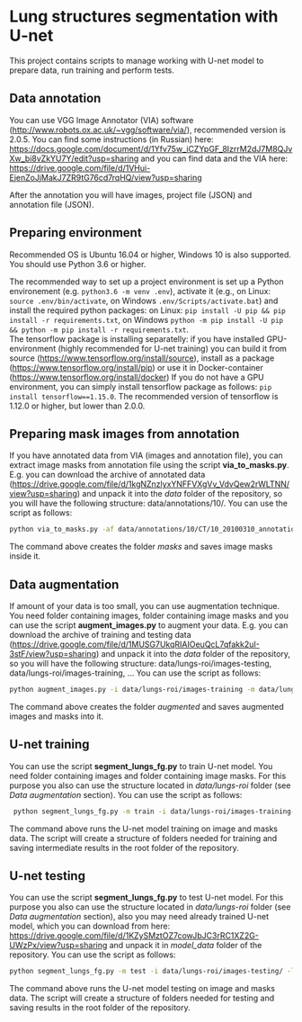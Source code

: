 # Lung structures segmentation with U-net

This project contains scripts to manage working with U-net model to prepare data, run training and perform tests.  

## Data annotation

You can use VGG Image Annotator (VIA) software (http://www.robots.ox.ac.uk/~vgg/software/via/), recommended version is 2.0.5. You can find some instructions (in Russian) here: https://docs.google.com/document/d/1Yfv75w_iCZYpGF_8IzrrM2dJ7M8QJvXw_bi8vZkYU7Y/edit?usp=sharing and you can find data and the VIA here: https://drive.google.com/file/d/1VHui-EjenZoJjMakJ7ZR9tG76cd7rqHQ/view?usp=sharing  

After the annotation you will have images, project file (JSON) and annotation file (JSON).  

## Preparing environment

Recommended OS is Ubuntu 16.04 or higher, Windows 10 is also supported. You should use Python 3.6 or higher.  

The recommended way to set up a project environment is set up a Python environement (e.g. ```python3.6 -m venv .env```), activate it (e.g., on Linux: ```source .env/bin/activate```, on Windows ```.env/Scripts/activate.bat```) and install the required python packages: on Linux: ```pip install -U pip && pip install -r requirements.txt```, on Windows ```python -m pip install -U pip && python -m pip install -r requirements.txt```.  
The tensorflow package is installing separatelly: if you have installed GPU-environment (highly recommended for U-net training) you can build it from source (https://www.tensorflow.org/install/source), install as a package (https://www.tensorflow.org/install/pip) or use it in Docker-container (https://www.tensorflow.org/install/docker) If you do not have a GPU environment, you can simply install tensorflow package as follows: ```pip install tensorflow==1.15.0```. The recommended version of tensorflow is 1.12.0 or higher, but lower than 2.0.0.  

## Preparing mask images from annotation

If you have annotated data from VIA (images and annotation file), you can extract image masks from annotation file using the script **via_to_masks.py**. E.g. you can download the archive of annotated data (https://drive.google.com/file/d/1kgNZnzlyxYNFFVXgVv_VdvQew2rWLTNN/view?usp=sharing) and unpack it into the *data* folder of the repository, so you will have the following structure: data/annotations/10/. You can use the script as follows:  

```bash
python via_to_masks.py -af data/annotations/10/CT/10_20100310_annotation.json -o masks
```

The command above creates the folder *masks* and saves image masks inside it.  

## Data augmentation

If amount of your data is too small, you can use augmentation technique. You need folder containing images, folder containing image masks and you can use the script **augment_images.py** to augment your data. E.g. you can download the archive of training and testing data (https://drive.google.com/file/d/1MUSG7UkqRIAIOeuQcL7qfakk2uI-3stF/view?usp=sharing) and unpack it into the *data* folder of the repository, so you will have the following structure: data/lungs-roi/images-testing, data/lungs-roi/images-training, ... You can use the script as follows:  

```bash
python augment_images.py -i data/lungs-roi/images-training -m data/lungs-roi/masks-training -it 5 -o augmented
```

The command above creates the folder *augmented* and saves augmented images and masks into it.  

## U-net training

You can use the script **segment_lungs_fg.py** to train U-net model. You need folder containing images and folder containing image masks. For this purpose you also can use the structure located in *data/lungs-roi* folder (see *Data augmentation* section). You can use the script as follows:  

```bash
 python segment_lungs_fg.py -m train -i data/lungs-roi/images-training-augmented5/ -l data/lungs-roi/masks-training-augmented5/ -t unet -r 1234
```

The command above runs the U-net model training on image and masks data. The script will create a structure of folders needed for training and saving intermediate results in the root folder of the repository.  

## U-net testing

You can use the script **segment_lungs_fg.py** to test U-net model. For this purpose you also can use the structure located in *data/lungs-roi* folder (see *Data augmentation* section), also you may need already trained U-net model, which you can download from here: https://drive.google.com/file/d/1KZySMztOZ7cowJbJC3rRC1XZ2G-UWzPx/view?usp=sharing and unpack it in *model_data* folder of the repository. You can use the script as follows:  

```bash
python segment_lungs_fg.py -m test -i data/lungs-roi/images-testing/ -l data/lungs-roi/masks-testing/ -t unet -w model_data/unet_weights_0489_0.3947_dislungs_65_augmented10.h5
```

The command above runs the U-net model testing on image and masks data. The script will create a structure of folders needed for testing and saving results in the root folder of the repository.  
